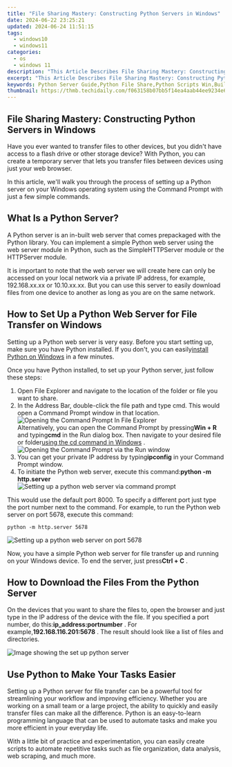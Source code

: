 ```yaml
---
title: "File Sharing Mastery: Constructing Python Servers in Windows"
date: 2024-06-22 23:25:21
updated: 2024-06-24 11:51:15
tags:
  - windows10
  - windows11
categories:
  - os
  - windows 11
description: "This Article Describes File Sharing Mastery: Constructing Python Servers in Windows"
excerpt: "This Article Describes File Sharing Mastery: Constructing Python Servers in Windows"
keywords: Python Server Guide,Python File Share,Python Scripts Win,Build Pythonserver,Windows Python Sharing,Python ShareServer,PyWinFileMastery
thumbnail: https://thmb.techidaily.com/f063158b07bb5f14ea4aab44ee9234e61e405ad94aec937242bb379ea450f563.jpg
---
```


## File Sharing Mastery: Constructing Python Servers in Windows

 Have you ever wanted to transfer files to other devices, but you didn't have access to a flash drive or other storage device? With Python, you can create a temporary server that lets you transfer files between devices using just your web browser.

 In this article, we'll walk you through the process of setting up a Python server on your Windows operating system using the Command Prompt with just a few simple commands.

## What Is a Python Server?

 A Python server is an in-built web server that comes prepackaged with the Python library. You can implement a simple Python web server using the web server module in Python, such as the SimpleHTTPServer module or the HTTPServer module.

 It is important to note that the web server we will create here can only be accessed on your local network via a private IP address, for example, 192.168.xx.xx or 10.10.xx.xx. But you can use this server to easily download files from one device to another as long as you are on the same network.

## How to Set Up a Python Web Server for File Transfer on Windows

 Setting up a Python web server is very easy. Before you start setting up, make sure you have Python installed. If you don't, you can easily[install Python on Windows](https://www.makeuseof.com/tag/install-pip-for-python/) in a few minutes.

 Once you have Python installed, to set up your Python server, just follow these steps:

1. Open File Explorer and navigate to the location of the folder or file you want to share.
2. In the Address Bar, double-click the file path and type cmd. This would open a Command Prompt window in that location.  
![Opening the Command Prompt In File Explorer](https://static1.makeuseofimages.com/wordpress/wp-content/uploads/2023/04/file.jpg)  
 Alternatively, you can open the Command Prompt by pressing**Win + R** and typing**cmd** in the Run dialog box. Then navigate to your desired file or folder[using the cd command in Windows](https://www.makeuseof.com/how-to-change-directory-in-cmd/) .  
![Opening the Command Prompt via the Run window](https://static1.makeuseofimages.com/wordpress/wp-content/uploads/2023/04/file2.jpg)
3. You can get your private IP address by typing**ipconfig** in your Command Prompt window.
4. To initiate the Python web server, execute this command:**python -m http.server**  
![Setting up a python web server via command prompt](https://static1.makeuseofimages.com/wordpress/wp-content/uploads/2023/04/fil2-2.jpg)

 This would use the default port 8000\. To specify a different port just type the port number next to the command. For example, to run the Python web server on port 5678, execute this command:

`python -m http.server 5678`

![Setting up a python web server on port 5678](https://static1.makeuseofimages.com/wordpress/wp-content/uploads/2023/04/fil2-3.jpg)

 Now, you have a simple Python web server for file transfer up and running on your Windows device. To end the server, just press**Ctrl + C** .

## How to Download the Files From the Python Server

 On the devices that you want to share the files to, open the browser and just type in the IP address of the device with the file. If you specified a port number, do this:**ip\_address:portnumber** . For example,**192.168.116.201:5678** . The result should look like a list of files and directories.

![Image showing the set up python server](https://static1.makeuseofimages.com/wordpress/wp-content/uploads/2023/04/2023-04-21-19_25_20-directory-listing-for-_.jpg)

## Use Python to Make Your Tasks Easier

 Setting up a Python server for file transfer can be a powerful tool for streamlining your workflow and improving efficiency. Whether you are working on a small team or a large project, the ability to quickly and easily transfer files can make all the difference. Python is an easy-to-learn programming language that can be used to automate tasks and make you more efficient in your everyday life.

 With a little bit of practice and experimentation, you can easily create scripts to automate repetitive tasks such as file organization, data analysis, web scraping, and much more.


<ins class="adsbygoogle"
     style="display:block"
     data-ad-format="autorelaxed"
     data-ad-client="ca-pub-7571918770474297"
     data-ad-slot="1223367746"></ins>



<ins class="adsbygoogle"
     style="display:block"
     data-ad-client="ca-pub-7571918770474297"
     data-ad-slot="8358498916"
     data-ad-format="auto"
     data-full-width-responsive="true"></ins>
